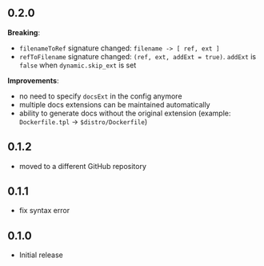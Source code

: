 ## 0.2.0

**Breaking**:
* `filenameToRef` signature changed: `filename -> [ ref, ext ]`
* `refToFilename` signature changed: `(ref, ext, addExt = true)`. `addExt` is `false` when `dynamic.skip_ext` is set

**Improvements**:
* no need to specify `docsExt` in the config anymore
* multiple docs extensions can be maintained automatically
* ability to generate docs without the original extension (example: `Dockerfile.tpl` -> `$distro/Dockerfile`)

## 0.1.2

* moved to a different GitHub repository

## 0.1.1

* fix syntax error

## 0.1.0

* Initial release

